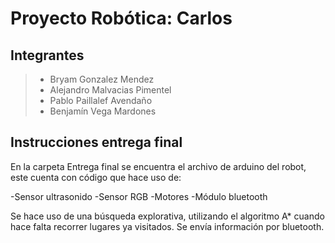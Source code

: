 # Proyecto Robótica: Carlos

## Integrantes

> - Bryam Gonzalez Mendez
> - Alejandro Malvacias Pimentel
> - Pablo Paillalef Avendaño
> - Benjamín Vega Mardones

## Instrucciones entrega final

En la carpeta Entrega final se encuentra el archivo de arduino del robot, este cuenta con código que hace uso de:

-Sensor ultrasonido
-Sensor RGB
-Motores
-Módulo bluetooth

Se hace uso de una búsqueda explorativa, utilizando el algoritmo A* cuando hace falta recorrer lugares ya visitados.
Se envía información por bluetooth.

